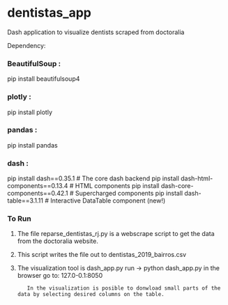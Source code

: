 # dentistas_app
Dash application to visualize dentists scraped from doctoralia

Dependency:

### BeautifulSoup : 
pip install beautifulsoup4
### plotly : 
pip install plotly 
### pandas : 
pip install pandas
### dash : 
pip install dash==0.35.1  # The core dash backend
pip install dash-html-components==0.13.4  # HTML components
pip install dash-core-components==0.42.1  # Supercharged components
pip install dash-table==3.1.11  # Interactive DataTable component (new!)

### To Run

1. The file reparse_dentistas_rj.py is a webscrape script to get the data from the doctoralia website.
2. This script writes the file out to dentistas_2019_bairros.csv
3. The visualization tool is dash_app.py
          run -> python dash_app.py
          in the browser go to: 127.0-0.1:8050
          
          In the visualization is posible to donwload small parts of the data by selecting desired columns on the table.
          
